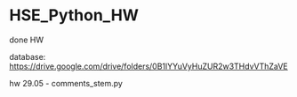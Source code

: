 # HSE_Python_HW
done HW


database: https://drive.google.com/drive/folders/0B1lYYuVyHuZUR2w3THdvVThZaVE

hw 29.05 - comments_stem.py
